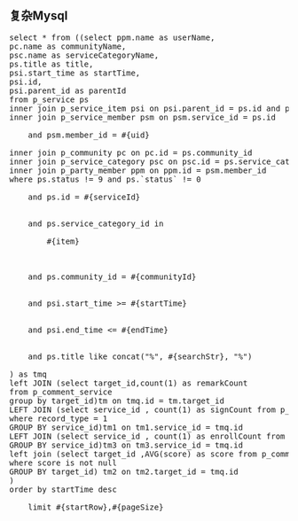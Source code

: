 ## 复杂Mysql

<pre>
select * from ((select ppm.name as userName,
pc.name as communityName,
psc.name as serviceCategoryName,
ps.title as title,
psi.start_time as startTime,
psi.id,
psi.parent_id as parentId
from p_service ps
inner join p_service_item psi on psi.parent_id = ps.id and psi.status != 9
inner join p_service_member psm on psm.service_id = ps.id
<if test="uid != null">
    and psm.member_id = #{uid}
</if>
inner join p_community pc on pc.id = ps.community_id
inner join p_service_category psc on psc.id = ps.service_category_id
inner join p_party_member ppm on ppm.id = psm.member_id
where ps.status != 9 and ps.`status` != 0
<if test="serviceId != null">
    and ps.id = #{serviceId}
</if>
<if test="serviceCategoryIds != null">
    and ps.service_category_id in
    <foreach collection="serviceCategoryIds" open="(" item="item" close=")" index="index" separator=",">
        #{item}
    </foreach>
</if>
<if test="communityId != null">
    and ps.community_id = #{communityId}
</if>
<if test="startTime != null">
    and psi.start_time >= #{startTime}
</if>
<if test="endTime != null">
    and psi.end_time &lt;= #{endTime}
</if>
<if test="searchStr != null">
    and ps.title like concat("%", #{searchStr}, "%")
</if>
) as tmq
left JOIN (select target_id,count(1) as remarkCount
from p_comment_service
group by target_id)tm on tmq.id = tm.target_id
LEFT JOIN (select service_id , count(1) as signCount from p_service_record
where record_type = 1
GROUP BY service_id)tm1 on tm1.service_id = tmq.id
LEFT JOIN (select service_id , count(1) as enrollCount from p_service_record
GROUP BY service_id)tm3 on tm3.service_id = tmq.id
left join (select target_id ,AVG(score) as score from p_comment_service
where score is not null
GROUP BY target_id) tm2 on tm2.target_id = tmq.id
)
order by startTime desc
<if test="pageSize != null">
    limit #{startRow},#{pageSize}
</if>
</pre>